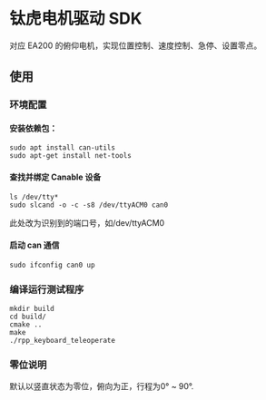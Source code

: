 # 钛虎电机驱动 SDK

对应 EA200 的俯仰电机，实现位置控制、速度控制、急停、设置零点。

## 使用

### 环境配置

#### 安装依赖包：

```
sudo apt install can-utils
sudo apt-get install net-tools
```

#### 查找并绑定 Canable 设备

```
ls /dev/tty*
sudo slcand -o -c -s8 /dev/ttyACM0 can0
```

此处改为识别到的端口号，如/dev/ttyACM0

#### 启动 can 通信

```
sudo ifconfig can0 up
```

### 编译运行测试程序

```
mkdir build
cd build/
cmake ..
make
./rpp_keyboard_teleoperate
```

### 零位说明

默认以竖直状态为零位，俯向为正，行程为0° ~ 90°.
